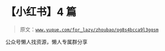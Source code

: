 # 【小红书】4 篇

> 原文：[`www.yuque.com/for_lazy/zhoubao/og8s4bcca9l3gqsm`](https://www.yuque.com/for_lazy/zhoubao/og8s4bcca9l3gqsm)

公众号懒人找资源，懒人专属群分享